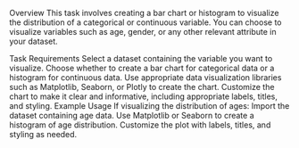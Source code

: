 Overview
This task involves creating a bar chart or histogram to visualize the distribution of a categorical or continuous variable. You can choose to visualize variables such as age, gender, or any other relevant attribute in your dataset.

Task Requirements
Select a dataset containing the variable you want to visualize.
Choose whether to create a bar chart for categorical data or a histogram for continuous data.
Use appropriate data visualization libraries such as Matplotlib, Seaborn, or Plotly to create the chart.
Customize the chart to make it clear and informative, including appropriate labels, titles, and styling.
Example Usage
If visualizing the distribution of ages:
Import the dataset containing age data.
Use Matplotlib or Seaborn to create a histogram of age distribution.
Customize the plot with labels, titles, and styling as needed.
